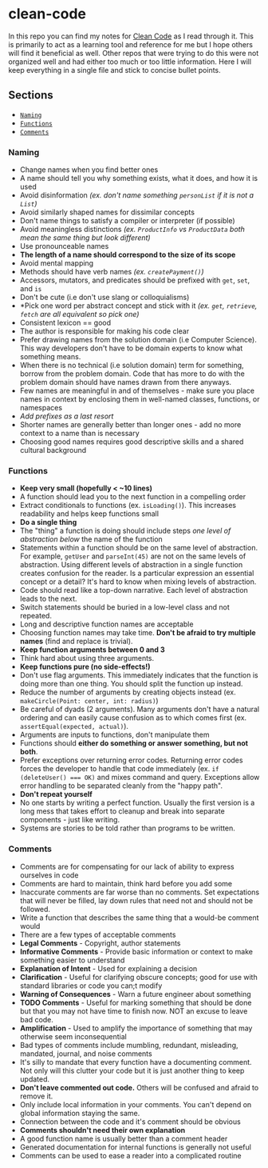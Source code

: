 # clean-code

In this repo you can find my notes for [Clean Code](http://www.amazon.com/Clean-Code-Handbook-Software-Craftsmanship/dp/0132350882/ref=sr_1_1?ie=UTF8&qid=1452837629&sr=8-1&keywords=clean+code) as I read through it. This is primarily to act as a learning tool and reference for me but I hope others will find it beneficial as well. Other repos that were trying to do this were not organized well and had either too much or too little information. Here I will keep everything in a single file and stick to concise bullet points.


## Sections

* [`Naming`](#naming)
* [`Functions`](#functions)
* [`Comments`](#comments)

<a name="naming"></a>
### Naming

- Change names when you find better ones
- A name should tell you why something exists, what it does, and how it is used
- Avoid disinformation  *(ex. don't name something `personList` if it is not a `List`)*
- Avoid similarly shaped names for dissimilar concepts
- Don't name things to satisfy a compiler or interpreter (if possible)
- Avoid meaningless distinctions *(ex. `ProductInfo` vs `ProductData` both mean the same thing but look different)*
- Use pronounceable names
- **The length of a name should correspond to the size of its scope**
- Avoid mental mapping
- Methods should have verb names *(ex. `createPayment()`)*
- Accessors, mutators, and predicates should be prefixed with `get`, `set`, and `is`
- Don't be cute (i.e don't use slang or colloquialisms)
- *Pick one word per abstract concept and stick with it *(ex. `get`, `retrieve`, `fetch` are all equivalent so pick one)*
- Consistent lexicon == good
- The author is responsible for making his code clear
- Prefer drawing names from the solution domain (i.e Computer Science). This way developers don't have to be domain experts to know what something means.
- When there is no technical (i.e solution domain) term for something, borrow from the problem domain. Code that has more to do with the problem domain should have names drawn from there anyways.
- Few names are meaningful in and of themselves - make sure you place names in context by enclosing them in well-named classes, functions, or namespaces
- *Add prefixes as a last resort*
- Shorter names are generally better than longer ones - add no more context to a name than is necessary
- Choosing good names requires good descriptive skills and a shared cultural background


<a name="functions"></a>
### Functions
- **Keep very small (hopefully < ~10 lines)**
- A function should lead you to the next function in a compelling order
- Extract conditionals to functions (ex. `isLoading()`). This increases readability and helps keep functions small
- **Do a single thing**
- The "thing" a function is doing should include steps *one level of abstraction below* the name of the function
- Statements within a function should be on the same level of abstraction. For example, `getUser` and `parseInt(45)` are not on the same levels of abstraction. Using different levels of abstraction in a single function creates confusion for the reader. Is a particular expression an essential concept or a detail? It's hard to know when mixing levels of abstraction.
- Code should read like a top-down narrative. Each level of abstraction leads to the next.
- Switch statements should be buried in a low-level class and not repeated.
- Long and descriptive function names are acceptable
- Choosing function names may take time. **Don't be afraid to try multiple names** (find and replace is trivial).
- **Keep function arguments between 0 and 3**
- Think hard about using three arguments.
- **Keep functions pure (no side-effects!)**
- Don't use flag arguments. This immediately indicates that the function is doing more than one thing. You should split the function up instead.
- Reduce the number of arguments by creating objects instead (ex. `makeCircle(Point: center, int: radius)`)
- Be careful of dyads (2 arguments). Many arguments don't have a natural ordering and can easily cause confusion as to which comes first (ex. `assertEqual(expected, actual)`).
- Arguments are inputs to functions, don't manipulate them
- Functions should **either do something or answer something, but not both**.
- Prefer exceptions over returning error codes. Returning error codes forces the developer to handle that code immediately (ex. `if (deleteUser() === OK)` and mixes command and query. Exceptions allow error handling to be separated cleanly from the "happy path".
- **Don't repeat yourself**
- No one starts by writing a perfect function. Usually the first version is a long mess that takes effort to cleanup and break into separate components - just like writing.
- Systems are stories to be told rather than programs to be written.

<a name="comments"></a>
### Comments
- Comments are for compensating for our lack of ability to express ourselves in code
- Comments are hard to maintain, think hard before you add some
- Inaccurate comments are far worse than no comments. Set expectations that will never be filled, lay down rules that need not and should not be followed.
- Write a function that describes the same thing that a would-be comment would
- There are a few types of acceptable comments
- **Legal Comments** - Copyright, author statements 
- **Informative Comments** - Provide basic information or context to make something easier to understand
- **Explanation of Intent** - Used for explaining a decision
- **Clarification** - Useful for clarifying obscure concepts; good for use with standard libraries or code you can;t modify
- **Warning of Consequences** - Warn a future engineer about something
- **TODO Comments** - Useful for marking something that should be done but that you may not have time to finish now. NOT an excuse to leave bad code.
- **Amplification** - Used to amplify the importance of something that may otherwise seem inconsequential
- Bad types of comments include mumbling, redundant, misleading, mandated, journal, and noise comments
- It's silly to mandate that every function have a documenting comment. Not only will this clutter your code but it is just another thing to keep updated.
- **Don't leave commented out code.** Others will be confused and afraid to remove it.
- Only include local information in your comments. You can't depend on global information staying the same.
- Connection between the code and it's comment should be obvious
- **Comments shouldn't need their own explanation**
- A good function name is usually better than a comment header
- Generated documentation for internal functions is generally not useful
- Comments can be used to ease a reader into a complicated routine 
